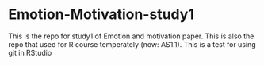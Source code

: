 # Emotion-Motivation-study1
This is the repo for study1 of Emotion and motivation paper. This is also the repo that used for R course temperately (now: AS1.1).
This is a test for using git in RStudio